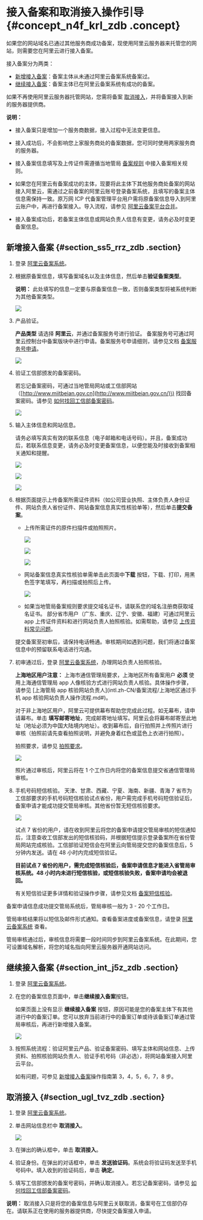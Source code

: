 # 接入备案和取消接入操作引导 {#concept_n4f_krl_zdb .concept}

如果您的网站域名已通过其他服务商成功备案，现使用阿里云服务器来托管您的网站，则需要您在阿里云进行接入备案。

接入备案分为两类：

-   [新增接入备案](#section_ss5_rrz_zdb)：备案主体从未通过阿里云备案系统备案过。
-   [继续接入备案](#section_int_j5z_zdb)：备案主体已在阿里云备案系统有成功的备案。

如果不再使用阿里云服务器托管网站，您需将备案 [取消接入](#section_ugl_tvz_zdb)，并将备案接入到新的服务器提供商。

**说明：** 

-   接入备案只是增加一个服务商数据，接入过程中无法变更信息。

-   接入成功后，不会影响您上家服务商处的备案数据，您可同时使用两家服务商的服务器。

-   接入备案信息填写及上传证件需遵循当地管局 [备案规则](https://beian.aliyun.com/#MapDataContainer) 中接入备案相关规则。

-   如果您在阿里云有备案成功的主体，现要将此主体下其他服务商处备案的网站接入阿里云，需通过之前备案的阿里云账号登录备案系统，且填写的备案主体信息需保持一致。原万网 ICP 代备案管理平台用户需将原备案信息导入到阿里云账户中，再进行备案接入。导入流程，请参见 [阿里云备案平台合并](https://help.aliyun.com/document_detail/48581.html)。

-   接入备案成功后，若备案主体信息或网站负责人信息有变更，请务必及时变更备案信息。

## 新增接入备案 {#section_ss5_rrz_zdb .section}

1.  登录 [阿里云备案系统](https://beian.aliyun.com/order/)。
2.  根据原备案信息，填写备案域名以及主体信息，然后单击**验证备案类型**。

    **说明：** 此处填写的信息一定要与原备案信息一致，否则备案类型将被系统判断为其他备案类型。

    ![](http://static-aliyun-doc.oss-cn-hangzhou.aliyuncs.com/assets/img/14196/15326563425652_zh-CN.jpg)

3.  产品验证。

    **产品类型** 请选择 **阿里云**，并通过备案服务号进行验证。 备案服务号可通过阿里云控制台中备案版块中进行申请。备案服务号申请细则，请参见文档 [备案服务号申请](intl.zh-CN/备案流程/申请备案服务号与服务器限制.md#)。

    ![](http://static-aliyun-doc.oss-cn-hangzhou.aliyuncs.com/assets/img/14198/15326563425747_zh-CN.jpg)

4.  验证工信部颁发的备案密码。

    若忘记备案密码，可通过当地管局网站或工信部网站（[http://www.miitbeian.gov.cn](http://www.miitbeian.gov.cn/)\) 找回备案密码。请参见 [如何找回工信部备案密码](../../../../intl.zh-CN/常见问题/其他/如何找回工信部备案密码？.md#)。

    ![](http://static-aliyun-doc.oss-cn-hangzhou.aliyuncs.com/assets/img/14198/15326563425751_zh-CN.jpg)

5.  输入主体信息和网站信息。

    请务必填写真实有效的联系信息（电子邮箱和电话号码）。并且，备案成功后，若联系信息变更，请务必及时变更备案信息，以便您能及时接收到备案相关通知和提醒。

    ![](http://static-aliyun-doc.oss-cn-hangzhou.aliyuncs.com/assets/img/14198/15326563426178_zh-CN.png)

    ![](http://static-aliyun-doc.oss-cn-hangzhou.aliyuncs.com/assets/img/14198/15326563426179_zh-CN.png)

    ![](http://static-aliyun-doc.oss-cn-hangzhou.aliyuncs.com/assets/img/14198/15326563426180_zh-CN.png)

6.  根据页面提示上传备案所需证件资料（如公司营业执照、主体负责人身份证件、网站负责人省份证件、网站备案信息真实性核验单等），然后单击**提交备案**。

    -   上传所需证件的原件扫描件或拍照照片。

        ![](http://static-aliyun-doc.oss-cn-hangzhou.aliyuncs.com/assets/img/14198/15326563426181_zh-CN.png)

        ![](http://static-aliyun-doc.oss-cn-hangzhou.aliyuncs.com/assets/img/14198/15326563426182_zh-CN.png)

        ![](http://static-aliyun-doc.oss-cn-hangzhou.aliyuncs.com/assets/img/14198/15326563426183_zh-CN.png)

    -   网站备案信息真实性核验单需单击此页面中**下载** 按钮，下载、打印，用黑色签字笔填写，再扫描或拍照后上传。

        ![](http://static-aliyun-doc.oss-cn-hangzhou.aliyuncs.com/assets/img/14196/15326563425663_zh-CN.png)

    -   如果当地管局备案规则要求提交域名证书，请联系您的域名注册商获取域名证书。
    部分省市用户（广东、重庆、辽宁、安徽、福建）可通过阿里云 app 上传证件资料和进行网站负责人拍照核验。如需帮助，请参见 [上传资料常见问题](../../../../intl.zh-CN/常见问题/上传资料.md#)。

    提交备案至初审后，请保持电话畅通。审核期间如遇到问题，我们将通过备案信息中的预留联系电话进行沟通。

7.  初审通过后，登录 [阿里云备案系统](https://beian.aliyun.com/order/selfBaIndex.htm)，办理网站负责人拍照核验。

    **上海地区用户注意：** 上海市通信管理局要求，上海地区所有备案用户 **必须** 使用上海通信管理局 app 人像核验方式进行网站负责人核验。具体操作步骤，请参见 [上海管局 app 核验网站负责人](intl.zh-CN/备案流程/上海地区通过手机 app 核验网站负责人操作流程.md#)。

    对于非上海地区用户，阿里云可提供幕布帮助您完成此过程。如无幕布，请申请幕布。单击 **填写邮寄地址**，完成邮寄地址填写。阿里云会将幕布邮寄至此地址（地址必须为中国大陆境内地址）。收到幕布后，自行拍照并上传照片进行审核（拍照前请先查看拍照说明，并避免身着红色或蓝色上衣进行拍照）。

    拍照要求，请参见 [拍照要求](../../../../intl.zh-CN/常见问题/拍照核验.md#section_tb4_cht_zdb)。

    ![](http://static-aliyun-doc.oss-cn-hangzhou.aliyuncs.com/assets/img/14196/15326563425688_zh-CN.png)

    照片通过审核后，阿里云将在 1 个工作日内将您的备案信息提交省通信管理局审核。

8.  手机号码短信核验。 天津、甘肃、西藏、宁夏、海南、新疆、青海 7 省市为工信部要求的手机号码短信核验试点省份，用户需完成手机号码短信验证后，备案申请才能成功提交管局审核。其他省份暂无短信核验要求。

    ![](http://static-aliyun-doc.oss-cn-hangzhou.aliyuncs.com/assets/img/14196/15326563435690_zh-CN.jpg)

    试点 7 省份的用户，请在收到阿里云将您的备案申请提交管局审核的短信通知后，注意查收工信部发出的短信核验码，并根据短信提示登录备案所在省份管局网站完成核验。工信部验证短信会在阿里云向管局提交您的备案信息后，5 分钟内发送。请在 48 小时内完成短信验证。

    **目前试点 7 省份的用户，需完成短信核验后，备案申请信息才能进入省管局审核系统。48 小时内未进行短信核验，或短信核验失败，备案申请均会被退回。**

    有关短信验证更多详情和验证操作步骤，请参见文档 [备案短信核验](intl.zh-CN/备案流程/备案短信核验.md#)。


备案申请信息成功提交管局系统后，管局审核一般为 3 - 20 个工作日。

管局审核结果将以短信及邮件形式通知。查看备案进度或备案信息，请登录 [阿里云备案系统](https://beian.aliyun.com/order/index) 查看。

管局审核通过后，审核信息将需要一段时间同步到阿里云备案系统。在此期间，您可设置域名解析，将您的域名指向阿里云服务器开通网站访问。

## 继续接入备案 {#section_int_j5z_zdb .section}

1.  登录 [阿里云备案系统](https://beian.aliyun.com/order/)。
2.  在您的备案信息页面中，单击**继续接入备案**按钮。

    如果页面上没有显示 **继续接入备案** 按钮，原因可能是您的备案主体下有其他进行中的备案订单。您可以放弃当前进行中的备案订单或待该备案订单通过管局审核后，再进行新增接入备案。

    ![](http://static-aliyun-doc.oss-cn-hangzhou.aliyuncs.com/assets/img/14198/15326563435755_zh-CN.png)

3.  按照系统流程：验证阿里云产品、验证备案密码、填写主体和网站信息、上传资料、拍照核验网站负责人、验证手机号码（非必选），将网站备案接入阿里云平台。

    如有问题，可参见 [新增接入备案](#section_ss5_rrz_zdb)操作指南第 3，4，5，6，7，8 步。


## 取消接入 {#section_ugl_tvz_zdb .section}

1.  登录 [阿里云备案系统](https://beian.aliyun.com/)。
2.  单击网站信息栏中 **取消接入**。

    ![](http://static-aliyun-doc.oss-cn-hangzhou.aliyuncs.com/assets/img/14198/15326563435755_zh-CN.png)

3.  在弹出的确认框中，单击 **取消接入**。
4.  验证身份。在弹出的对话框中，单击 **发送验证码**。系统会将验证码发送至手机号码中。填入收到的验证码后，单击 **确定**。
5.  填写工信部颁发的备案号密码，并确认取消接入。若忘记备案密码，请参见 [如何找回工信部备案密码](../../../../intl.zh-CN/常见问题/其他/如何找回工信部备案密码？.md#)。

**说明：** 取消接入只是将您的备案信息与阿里云关联取消，备案号在工信部仍存在。请联系正在使用的服务器提供商，尽快提交备案接入申请。

